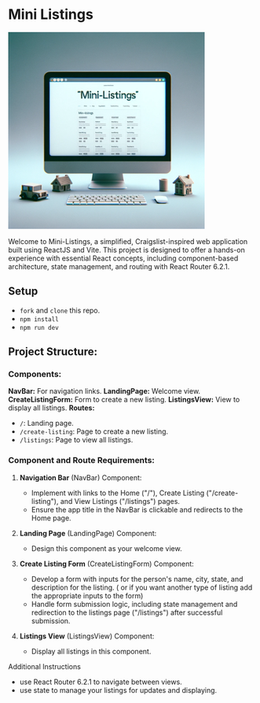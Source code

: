 # Mini Listings

<img src="./mini-listings.png" width="400" height="400">

Welcome to Mini-Listings, a simplified, Craigslist-inspired web application built using ReactJS and Vite. This project is designed to offer a hands-on experience with essential React concepts, including component-based architecture, state management, and routing with React Router 6.2.1.

## Setup

- `fork` and `clone` this repo.
- `npm install`
- `npm run dev`


## Project Structure:

### Components:
**NavBar:** For navigation links.
**LandingPage:** Welcome view.
**CreateListingForm:** Form to create a new listing.
**ListingsView:** View to display all listings.
**Routes:**
  - `/`: Landing page.
  - `/create-listing`: Page to create a new listing.
  - `/listings`: Page to view all listings.


### Component and Route Requirements:

1. **Navigation Bar** (NavBar) Component:
    - Implement with links to the Home ("/"), Create Listing ("/create-listing"), and View Listings ("/listings") pages.
    - Ensure the app title in the NavBar is clickable and redirects to the Home page.

1. **Landing Page** (LandingPage) Component:
    - Design this component as your welcome view.

1. **Create Listing Form** (CreateListingForm) Component:
    - Develop a form with inputs for the person's name, city, state, and description for the listing. ( or if you want another type of listing add the appropriate inputs to the form)
    - Handle form submission logic, including state management and redirection to the listings page ("/listings") after successful submission.

1. **Listings View** (ListingsView) Component:
    - Display all listings in this component.

Additional Instructions
  - use React Router 6.2.1 to navigate between views.
  - use state to manage your listings for updates and displaying.